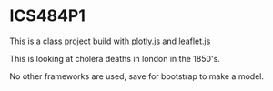 # ICS484P1

This is a class project build with <a href="https://plot.ly/">plotly.js </a> and <a href="https://leafletjs.com" >leaflet.js</a>

This is looking at cholera deaths in london in the 1850's. 

No other frameworks are used, save for bootstrap to make a model. 
